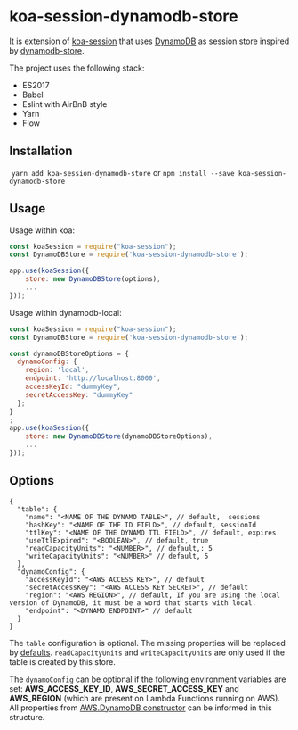 # koa-session-dynamodb-store

It is extension of [koa-session](https://github.com/koajs/session) that uses [DynamoDB](https://aws.amazon.com/dynamodb/) as session store inspired by [dynamodb-store](https://github.com/rafaelrpinto/dynamodb-store).

The project uses the following stack:

- ES2017
- Babel
- Eslint with AirBnB style
- Yarn
- Flow

## Installation

​
`yarn add koa-session-dynamodb-store`
or
`npm install --save koa-session-dynamodb-store`

## Usage

Usage within koa:

```javascript
const koaSession = require("koa-session");
const DynamoDBStore = require('koa-session-dynamodb-store');

app.use(koaSession({
    store: new DynamoDBStore(options),
    ...
}));
```

Usage within dynamodb-local:

```javascript
const koaSession = require("koa-session");
const DynamoDBStore = require('koa-session-dynamodb-store');

const dynamoDBStoreOptions = {
  dynamoConfig: {
    region: 'local',
    endpoint: 'http://localhost:8000',
    accessKeyId: "dummyKey",
    secretAccessKey: "dummyKey"
  };
}
;
app.use(koaSession({
    store: new DynamoDBStore(dynamoDBStoreOptions),
    ...
}));
```

## Options

```
{
  "table": {
    "name": "<NAME OF THE DYNAMO TABLE>", // default,  sessions
    "hashKey": "<NAME OF THE ID FIELD>", // default, sessionId
    "ttlKey": "<NAME OF THE DYNAMO TTL FIELD>", // default, expires
    "useTtlExpired": "<BOOLEAN>", // default, true
    "readCapacityUnits": "<NUMBER>", // default,: 5
    "writeCapacityUnits": "<NUMBER>" // default, 5
  },
  "dynamoConfig": {
    "accessKeyId": "<AWS ACCESS KEY>", // default
    "secretAccessKey": "<AWS ACCESS KEY SECRET>", // default
    "region": "<AWS REGION>", // default, If you are using the local version of DynamoDB, it must be a word that starts with local.
    "endpoint": "<DYNAMO ENDPOINT>" // default
  }
}
```

The `table` configuration is optional. The missing properties will be replaced by [defaults](https://github.com/DGURI/koa-session-dynamodb-store/blob/master/lib/constants.js). `readCapacityUnits` and `writeCapacityUnits` are only used if the table is created by this store.

The `dynamoConfig` can be optional if the following environment variables are set: **AWS_ACCESS_KEY_ID**, **AWS_SECRET_ACCESS_KEY** and **AWS_REGION** (which are present on Lambda Functions running on AWS). All properties from [AWS.DynamoDB constructor](https://docs.aws.amazon.com/AWSJavaScriptSDK/latest/AWS/DynamoDB.html#constructor-property) can be informed in this structure.
